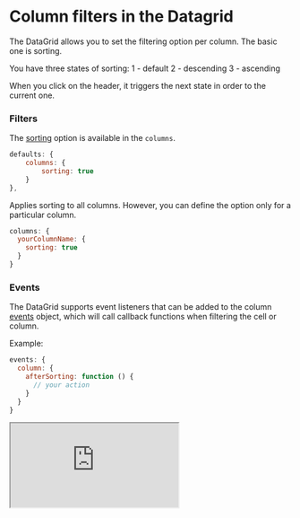 Column filters in the Datagrid
===
The DataGrid allows you to set the filtering option per column. The basic one is sorting.

You have three states of sorting:
1 - default
2 - descending
3 - ascending

When you click on the header, it triggers the next state in order to the current one.


### Filters
The [sorting]() option is available in the `columns`.

```js
defaults: {
    columns: {
        sorting: true
    }
},
```

Applies sorting to all columns. However, you can define the option only for a particular column.

```js
columns: {
  yourColumnName: {
    sorting: true
  }
}
```

### Events
The DataGrid supports event listeners that can be added to the column [events]() object, which will call callback functions when filtering the cell or column.

Example:
```js
events: {
  column: {
    afterSorting: function () {
      // your action
    }
  }
}
```

<iframe src="https://www.highcharts.com/samples/embed/data-grid/demo/filters" allow="fullscreen"></iframe>